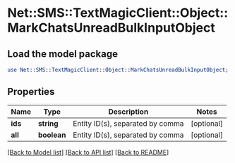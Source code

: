# Net::SMS::TextMagicClient::Object::MarkChatsUnreadBulkInputObject

## Load the model package
```perl
use Net::SMS::TextMagicClient::Object::MarkChatsUnreadBulkInputObject;
```

## Properties
Name | Type | Description | Notes
------------ | ------------- | ------------- | -------------
**ids** | **string** | Entity ID(s), separated by comma | [optional] 
**all** | **boolean** | Entity ID(s), separated by comma | [optional] 

[[Back to Model list]](../README.md#documentation-for-models) [[Back to API list]](../README.md#documentation-for-api-endpoints) [[Back to README]](../README.md)


